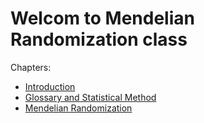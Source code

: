 # Welcom to Mendelian Randomization class

Chapters:

-   [Introduction](chapters/Introduction)
-   [Glossary and Statistical Method](chapters/Glossary)
-   [Mendelian Randomization](chapters/Mendelian-Randomization)

